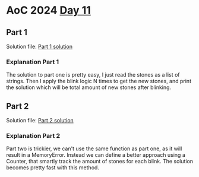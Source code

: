 # AoC 2024 [Day 11](https://adventofcode.com/2024/day/11)

## Part 1

Solution file: [Part 1 solution](day11_p1.py)

### Explanation Part 1

The solution to part one is pretty easy, I just read the stones as a list of strings.
Then I apply the blink logic N times to get the new stones, and print the solution which will be total amount of new stones after blinking.

## Part 2

Solution file: [Part 2 solution](day11_p2.py)

### Explanation Part 2

Part two is trickier, we can't use the same function as part one, as it will result in a MemoryError.
Instead we can define a better approach using a Counter, that smartly track the amount of stones for each blink.
The solution becomes pretty fast with this method.
